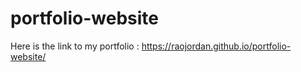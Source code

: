# portfolio-website

Here is the link to my portfolio : https://raojordan.github.io/portfolio-website/
